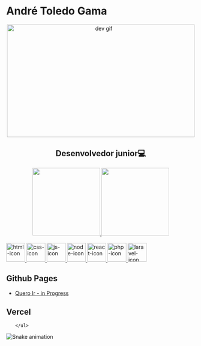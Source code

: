 <div>
  <h1>André Toledo Gama</h1>
  <div align="center">
  <img src="https://media1.giphy.com/media/v1.Y2lkPTc5MGI3NjExMzlkZmJkN2IzM2JhN2E3NjUwNzc3YzE4OTkzZjAzMTdkZDQ3MDdmZSZjdD1z/H7r5XcQccQvlXPwUOR/giphy.gif" width="500" height="300" alt="dev gif"/>
  <h2>Desenvolvedor junior💻</h2>
  </div>
  
  
  <div align="center">
    <a href="https://github.com/AndreTGama">
    <img height="180em" src="https://github-readme-stats.vercel.app/api?username=AndreTGama&show_icons=true&theme=tokyonight"/>
    <img height="180em" src="https://github-readme-stats.vercel.app/api/top-langs/?username=AndreTGama&layout=compact&langs_count=7&theme=tokyonight"/>
  </div>
  
  <div stile="display:inline-block"><br>
      <a href="https://developer.mozilla.org/pt-BR/docs/Web/HTML">
        <img style="height:50px; width:50px;" alt="html-icon" src="https://cdn.jsdelivr.net/gh/devicons/devicon/icons/html5/html5-original-wordmark.svg" />
      </a>
          <a href="https://developer.mozilla.org/pt-BR/docs/Web/CSS">
      <img style="height:50px; width:50px;" alt="css-icon" src="https://cdn.jsdelivr.net/gh/devicons/devicon/icons/css3/css3-original-wordmark.svg" />
        </a>    
      <a href="https://developer.mozilla.org/pt-BR/docs/Web/JavaScript">
      <img style="height:50px; width:50px;" alt="js-icon" src="https://cdn.jsdelivr.net/gh/devicons/devicon/icons/javascript/javascript-original.svg" />
        </a>
          <a href="https://nodejs.dev/learn">
      <img style="height:50px; width:50px;" alt="node-icon" src="https://cdn.jsdelivr.net/gh/devicons/devicon/icons/nodejs/nodejs-original.svg" />
        </a>  
        <a href="https://reactjs.org/">
      <img style="height:50px; width:50px;" alt="react-icon" src="https://cdn.jsdelivr.net/gh/devicons/devicon/icons/react/react-original.svg" />
          </a>
          <a href="https://www.php.net/docs.php">
      <img style="height:50px; width:50px;" alt="php-icon" src="https://cdn.jsdelivr.net/gh/devicons/devicon/icons/php/php-original.svg" />
          </a>
          <a href="https://laravel.com/">
      <img style="height:50px; width:50px;" alt="laravel-icon" src="https://cdn.jsdelivr.net/gh/devicons/devicon/icons/laravel/laravel-plain.svg" />
          </a>      
    </div>
  
    
  <div>
    <h2>Github Pages</h2> 
    <ul>
      <li><a href="https://github.com/AndreTGama/quero-ir-api" target="_blank">Quero Ir - in Progress</a></li>
    </ul>
    <h2>Vercel</h2>
    <ul>
      
    </ul>
  </div>
          
  
![Snake animation](https://github.com/AndreTGama/AndreTGama/blob/output/github-contribution-grid-snake.svg)  
